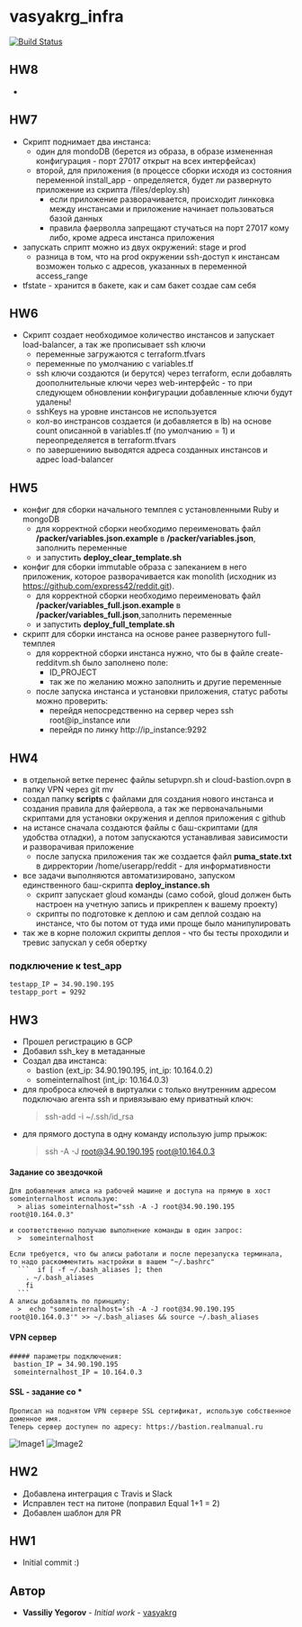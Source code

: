 # vasyakrg_infra
[![Build Status](https://travis-ci.com/otus-devops-2019-05/vasyakrg_infra.svg?branch=ansible-1)](https://travis-ci.com/otus-devops-2019-05/vasyakrg_infra)

## HW8
  *

## HW7
  * Скрипт поднимает два инстанса:
    - один для mondoDB (берется из образа, в образе измененная конфигурация - порт 27017 открыт на всех интерфейсах)
    - второй, для приложения (в процессе сборки исходя из состояния переменной install_app - определяется, будет ли развернуто приложение из скрипта /files/deploy.sh)
      - если приложение разворачивается, происходит линковка между инстансами и приложение начинает пользоваться базой данных
      - правила фаерволла запрещают стучаться на порт 27017 кому либо, кроме адреса инстанса приложения
  * запускать сприпт можно из двух окружений: stage и prod
    - разница в том, что на prod окружении ssh-доступ к инстансам возможен только с адресов, указанных в переменной access_range
  * tfstate - хранится в бакете, как и сам бакет создае сам себя

## HW6
  * Скрипт создает необходимое количество инстансов и запускает load-balancer, а так же прописывает ssh ключи
    - переменные загружаются с terraform.tfvars
    - переменные по умолчанию с variables.tf
    - ssh ключи создаются (и берутся) через terraform, если добавлять доополнительные ключи через web-интерфейс - то при следующем обновлении конфигурации добавленные ключи будут удалены!
    - sshKeys на уровне инстансов не используется
    - кол-во инстрансов создается (и добавляется в lb) на основе count описанной в variables.tf (по умолчанию = 1) и переопределяется в terraform.tfvars
    - по завершениию выводятся адреса созданных инстансов и адрес load-balancer

## HW5
* конфиг для сборки начального темплея с установленными Ruby и mongoDB
  - для корректной сборки необходимо переименовать файл **/packer/variables.json.example** в **/packer/variables.json**, заполнить переменные
  - и запустить **deploy_clear_template.sh**
* конфиг для сборки immutable образа с запеканием в него приложеник, которое разворачивается как monolith (исходник из https://github.com/express42/reddit.git).
  - для корректной сборки необходимо переименовать файл **/packer/variables_full.json.example** в **/packer/variables_full.json**,заполнить переменные
  - и запустить **deploy_full_template.sh**
* скрипт для сборки инстанса на основе ранее развернутого full-темплея
  - для корректной сборки инстанса нужно, что бы в файле create-redditvm.sh было заполнено поле:
    - ID_PROJECT
    - так же по желанию можно заполнить и другие переменные
  - после запуска инстанса и установки приложения, статус работы можно проверить:
    - перейдя непосредственно на сервер через ssh root@ip_instance или
    - перейдя по линку http://ip_instance:9292

## HW4
* в отдельной ветке перенес файлы setupvpn.sh и cloud-bastion.ovpn в папку VPN через git mv
* создал папку **scripts** с файлами для создания нового инстанса и создания правила для файервола, а так же первоначальными скриптами для установки окружения и деплоя приложения с github
* на истансе сначала создаются файлы с баш-скриптами (для удобства отладки), а потом запускаются устанавливая зависимости и разворачивая приложение
    * после запуска приложения так же создается файл **puma_state.txt** в дирректории /home/userapp/reddit - для информативности
* все задачи выполняются автоматизировано, запуском единственного баш-скрипта **deploy_instance.sh**
    * скрипт запускает gloud команды (само собой, gloud должен быть настроен на учетную запись и прикреплен к вашему проекту)
    * скрипты по подготовке к деплою и сам деплой создаю на инстансе, что бы потом от туда ими проще было манипулировать
* так же в корне положил скрипты деплоя - что бы тесты проходили и тревис запускал у себя обертку

### подключение к test_app
    testapp_IP = 34.90.190.195
    testapp_port = 9292

## HW3
  * Прошел регистрацию в GCP
  * Добавил ssh_key в метаданные
  * Создал два инстанса:
     - bastion (ext_ip: 34.90.190.195, int_ip: 10.164.0.2)
     - someinternalhost	(int_ip: 10.164.0.3)
   * для проброса ключей в виртуалки с только внутренним адресом подключаю агента ssh и привязываю ему приватный ключ:
        > ssh-add -i ~/.ssh/id_rsa  
   * для прямого доступа в одну команду использую jump прыжок:
      > ssh -A -J root@34.90.190.195 root@10.164.0.3
#### Задание со звездочкой
    Для добавления алиса на рабочей машине и доступа на прямую в хост someinternalhost использую:
      > alias someinternalhost="ssh -A -J root@34.90.190.195 root@10.164.0.3"

    и соответственно получаю выполнение команды в один запрос:
      >  someinternalhost

    Если требуется, что бы алисы работали и после перезапуска терминала, то надо раскомментить настройки в вашем "~/.bashrc"
      ```  if [ -f ~/.bash_aliases ]; then
        . ~/.bash_aliases
        fi
      ```  
    А алисы добавлять по принципу:
      >  echo "someinternalhost='sh -A -J root@34.90.190.195 root@10.164.0.3'" >> ~/.bash_aliases && source ~/.bash_aliases

#### VPN сервер
    ##### параметры подключения:
     bastion_IP = 34.90.190.195
     someinternalhost_IP = 10.164.0.3
#### SSL - задание со *
    Прописал на поднятом VPN сервере SSL сертификат, использую собственное доменное имя.
    Теперь сервер доступен по адресу: https://bastion.realmanual.ru

![Image1](https://realmanual.ru/devops-img/1.jpeg)
![Image2](https://realmanual.ru/devops-img/2.jpeg)

## HW2
 * Добавлена интеграция с Travis и Slack
 * Исправлен тест на питоне (поправил Equal 1+1 = 2)
 * Добавлен шаблон для PR

## HW1
  * Initial commit :)


## Автор

   * **Vassiliy Yegorov** - *Initial work* - [vasyakrg](https://github.com/otus-devops-2019-05/vasyakrg_infra)
